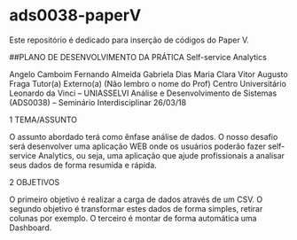 # ads0038-paperV
Este repositório é dedicado para inserção de códigos do Paper V.

##PLANO DE DESENVOLVIMENTO DA PRÁTICA
Self-service Analytics

Angelo Camboim
Fernando Almeida
Gabriela Dias
Maria Clara
Vitor Augusto Fraga
Tutor(a) Externo(a) (Não lembro o nome do Prof)
Centro Universitário Leonardo da Vinci – UNIASSELVI
Análise e Desenvolvimento de Sistemas (ADS0038) – Seminário Interdisciplinar
26/03/18


1 TEMA/ASSUNTO

O assunto abordado terá como ênfase análise de dados. O nosso desafio será desenvolver uma aplicação WEB onde os usuários poderão fazer self-service Analytics, ou seja, uma aplicação que ajude profissionais a analisar seus dados de forma resumida e rápida.

2 OBJETIVOS 

O primeiro objetivo é realizar a carga de dados através de um CSV. 
O segundo objetivo é transformar estes dados de forma simples, retirar colunas por exemplo. 
O terceiro é montar de forma automática uma Dashboard.

